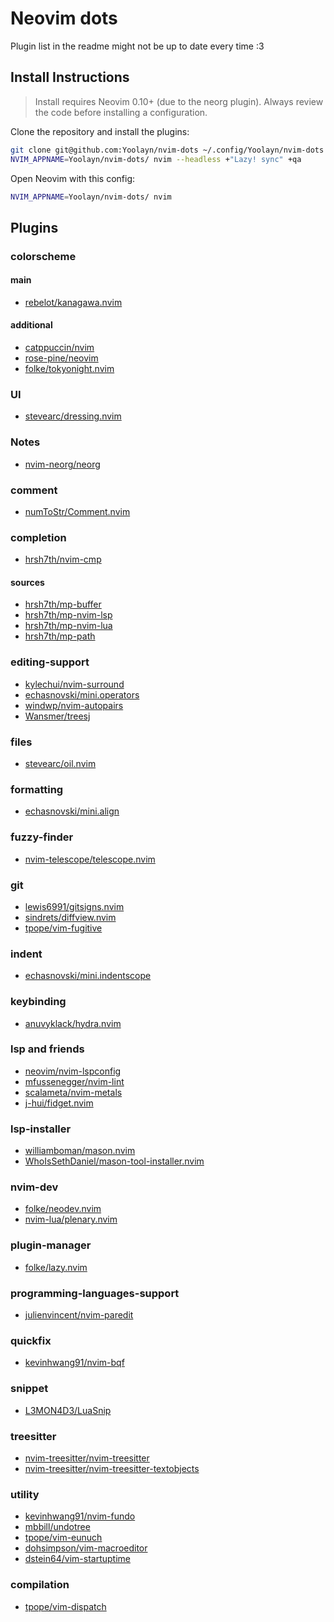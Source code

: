 # Neovim dots

Plugin list in the readme might not be up to date every time :3
## Install Instructions

 > Install requires Neovim 0.10+ (due to the neorg plugin). Always review the code before installing a configuration.

Clone the repository and install the plugins:

```sh
git clone git@github.com:Yoolayn/nvim-dots ~/.config/Yoolayn/nvim-dots
NVIM_APPNAME=Yoolayn/nvim-dots/ nvim --headless +"Lazy! sync" +qa
```

Open Neovim with this config:

```sh
NVIM_APPNAME=Yoolayn/nvim-dots/ nvim
```

## Plugins

### colorscheme
#### main
+ [rebelot/kanagawa.nvim](https://github.com/rebelot/kanagawa.nvim)

#### additional
+ [catppuccin/nvim](https://github.com/catppuccin/nvim)
+ [rose-pine/neovim](https://github.com/rose-pine/neovim)
+ [folke/tokyonight.nvim](https://github.com/folke/tokyonight.nvim)

### UI
+ [stevearc/dressing.nvim](https://github.com/stevearc/dressing.nvim)

### Notes
+ [nvim-neorg/neorg](https://github.com/nvim-neorg/neorg)

### comment
+ [numToStr/Comment.nvim](https://github.com/numToStr/Comment.nvim)

### completion
+ [hrsh7th/nvim-cmp](https://github.com/hrsh7th/nvim-cmp)

#### sources
+ [hrsh7th/mp-buffer](https://github.com/hrsh7th/cmp-buffer)
+ [hrsh7th/mp-nvim-lsp](https://github.com/hrsh7th/cmp-nvim-lsp)
+ [hrsh7th/mp-nvim-lua](https://github.com/hrsh7th/cmp-nvim-lua)
+ [hrsh7th/mp-path](https://github.com/hrsh7th/cmp-path)

### editing-support
+ [kylechui/nvim-surround](https://github.com/kylechui/nvim-surround)
+ [echasnovski/mini.operators](https://github.com/echasnovski/mini.operators)
+ [windwp/nvim-autopairs](https://github.com/windwp/nvim-autopairs)
+ [Wansmer/treesj](https://github.com/Wansmer/treesj)

### files
+ [stevearc/oil.nvim](https://github.com/stevearc/oil.nvim)

### formatting
+ [echasnovski/mini.align](https://github.com/echasnovski/mini.align)

### fuzzy-finder
+ [nvim-telescope/telescope.nvim](https://github.com/nvim-telescope/telescope.nvim)

### git
+ [lewis6991/gitsigns.nvim](https://github.com/lewis6991/gitsigns.nvim)
+ [sindrets/diffview.nvim](https://github.com/sindrets/diffview.nvim)
+ [tpope/vim-fugitive](https://github.com/tpope/vim-fugitive)

### indent
+ [echasnovski/mini.indentscope](https://github.com/echasnovski/mini.indentscope)

### keybinding
+ [anuvyklack/hydra.nvim](https://github.com/anuvyklack/hydra.nvim)

### lsp and friends
+ [neovim/nvim-lspconfig](https://github.com/neovim/nvim-lspconfig)
+ [mfussenegger/nvim-lint](https://github.com/mfussenegger/nvim-lint)
+ [scalameta/nvim-metals](https://github.com/scalameta/nvim-metals)
+ [j-hui/fidget.nvim](https://github.com/j-hui/fidget.nvim)

### lsp-installer
+ [williamboman/mason.nvim](https://github.com/williamboman/mason.nvim)
+ [WhoIsSethDaniel/mason-tool-installer.nvim](https://github.com/WhoIsSethDaniel/mason-tool-installer.nvim)

### nvim-dev
+ [folke/neodev.nvim](https://github.com/folke/neodev.nvim)
+ [nvim-lua/plenary.nvim](https://github.com/nvim-lua/plenary.nvim)

### plugin-manager
+ [folke/lazy.nvim](https://github.com/folke/lazy.nvim)

### programming-languages-support
+ [julienvincent/nvim-paredit](https://github.com/julienvincent/nvim-paredit)

### quickfix
+ [kevinhwang91/nvim-bqf](https://github.com/kevinhwang91/nvim-bqf)

### snippet
+ [L3MON4D3/LuaSnip](https://github.com/L3MON4D3/LuaSnip)

### treesitter
+ [nvim-treesitter/nvim-treesitter](https://github.com/nvim-treesitter/nvim-treesitter)
+ [nvim-treesitter/nvim-treesitter-textobjects](https://github.com/nvim-treesitter/nvim-treesitter-textobjects)

### utility
+ [kevinhwang91/nvim-fundo](https://github.com/kevinhwang91/nvim-fundo)
+ [mbbill/undotree](https://github.com/mbbill/undotree)
+ [tpope/vim-eunuch](https://github.com/tpope/vim-eunuch)
+ [dohsimpson/vim-macroeditor](https://github.com/dohsimpson/vim-macroeditor)
+ [dstein64/vim-startuptime](https://github.com/dstein64/vim-startuptime)

### compilation
+ [tpope/vim-dispatch](https://github.com/tpope/vim-dispatch)

